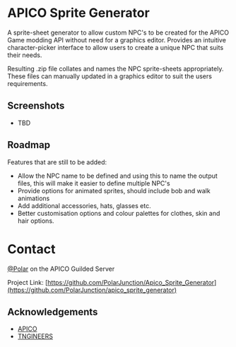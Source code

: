 # APICO Sprite Generator

A sprite-sheet generator to allow custom NPC's to be created for the APICO Game modding API without need for a graphics editor.
Provides an intuitive character-picker interface to allow users to create a unique NPC that suits their needs.

Resulting .zip file collates and names the NPC sprite-sheets appropriately. These files can manually updated in  a graphics editor to suit the users requirements.

## Screenshots
* TBD

## Roadmap
Features that are still to be added:
* Allow the NPC name to be defined and using this to name the output files, this will make it easier to define multiple NPC's
* Provide options for animated sprites, should include bob and walk animations
* Add additional accessories, hats, glasses etc.
* Better customisation options and colour palettes for clothes, skin and hair options.

# Contact
[@Polar](https://www.guilded.gg/tngineers) on the APICO Guilded Server

Project Link: [https://github.com/PolarJunction/Apico_Sprite_Generator](https://github.com/PolarJunction/apico_sprite_generator)

## Acknowledgements

* [APICO](http://apico.buzz/)
* [TNGINEERS](https://twitter.com/TNgineers)
